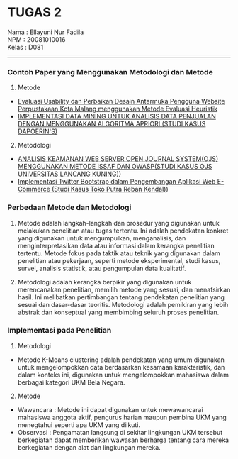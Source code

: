 # TUGAS 2 

Nama  : Ellayuni Nur Fadila <br>
NPM   : 20081010016 <br>
Kelas : D081 <hr>

### Contoh Paper yang Menggunakan Metodologi dan Metode 
1. Metode
- [Evaluasi Usability dan Perbaikan Desain Antarmuka Pengguna Website Perpustakaan Kota Malang menggunakan Metode Evaluasi Heuristik](https://j-ptiik.ub.ac.id/index.php/j-ptiik/article/view/5575/2629)
- [IMPLEMENTASI DATA MINING UNTUK ANALISIS DATA PENJUALAN DENGAN MENGGUNAKAN ALGORITMA APRIORI (STUDI KASUS DAPOERIN'S)](https://ejournal.bsi.ac.id/ejurnal/index.php/khatulistiwa/article/view/8994/4535)

2. Metodologi
- [ANALISIS KEAMANAN WEB SERVER OPEN JOURNAL SYSTEM(OJS) MENGGUNAKAN METODE ISSAF DAN OWASP(STUDI KASUS OJS UNIVERSITAS LANCANG KUNING)](https://jurnal.stkippgritulungagung.ac.id/index.php/jipi/article/view/1565/707))
- [Implementasi Twitter Bootstrap dalam Pengembangan Aplikasi Web E-Commerce (Studi Kasus Toko Putra Reban Kendal)](https://journals.usm.ac.id/index.php/transformatika/article/view/3541/2127))

### Perbedaan Metode dan Metodologi
1. Metode
adalah langkah-langkah dan prosedur yang digunakan untuk melakukan penelitian atau tugas tertentu. Ini adalah pendekatan konkret yang digunakan untuk mengumpulkan, menganalisis, dan menginterpretasikan data atau informasi dalam kerangka penelitian tertentu. Metode fokus pada taktik atau teknik yang digunakan dalam penelitian atau pekerjaan, seperti metode eksperimental, studi kasus, survei, analisis statistik, atau pengumpulan data kualitatif.

2. Metodologi
adalah kerangka berpikir yang digunakan untuk merencanakan penelitian, memilih metode yang sesuai, dan menafsirkan hasil. Ini melibatkan pertimbangan tentang pendekatan penelitian yang sesuai dan dasar-dasar teoritis. Metodologi adalah pemikiran yang lebih abstrak dan konseptual yang membimbing seluruh proses penelitian.

### Implementasi pada Penelitian
1. Metodologi
- Metode K-Means clustering adalah pendekatan yang umum digunakan untuk mengelompokkan data berdasarkan kesamaan karakteristik, dan dalam konteks ini, digunakan untuk mengelompokkan mahasiswa dalam berbagai kategori UKM Bela Negara.

2. Metode
- Wawancara : Metode ini dapat digunakan untuk mewawancarai mahasiswa anggota aktif, pengurus harian maupun pembina UKM yang menegtahui seperti apa UKM yang diikuti.
- Observasi : Pengamatan langsung di sekitar lingkungan UKM tersebut berkegiatan dapat memberikan wawasan berharga tentang cara mereka berkegiatan dengan alat dan lingkungan mereka.
